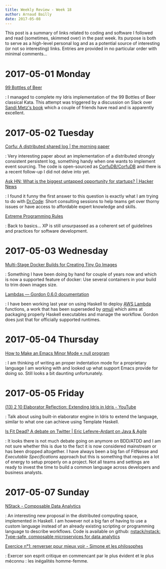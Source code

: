 ```yaml
---
title: Weekly Review - Week 18
author: Arnaud Bailly 
date: 2017-05-08
---
```


This post is a summary of links related to coding and software I followed and read (sometimes, skimmed over) in the past week. Its purpose is both to serve as a high-level personal log and as a potential source of interesting (or not so interesting) links. Entries are provided in no particular order with minimal comments…

# 2017-05-01 Monday<a id="sec-1" name="sec-1"></a>

[99 Bottles of Beer](https://github.com/abailly/xxi-century-typed/blob/master/idris/src/BottlesOfBeer.idr)

: I managed to complete my Idris implementation of the 99 Bottles of Beer classical Kata. This attempt was triggered by a discussion on Slack over [Sandi Metz's book](https://www.sandimetz.com/99bottles) which a couple of friends have read and is apparently excellent.

# 2017-05-02 Tuesday<a id="sec-2" name="sec-2"></a>

[Corfu: A distributed shared log | the morning paper](https://blog.acolyer.org/2017/05/02/corfu-a-distributed-shared-log/)<a id="sec-2-1" name="sec-2-1"></a>

: Very interesting paper about an implementation of a distributed strongly consistent persistent log, something handy when one wants to implement event sourcing. The code is open-sourced as [CorfuDB/CorfuDB](https://github.com/CorfuDB/CorfuDB) and there is a recent follow-up I did not delve into yet.

[Ask HN: What is the biggest untapped opportunity for startups? | Hacker News](https://news.ycombinator.com/item?id%3D13576236)

: I found it funny the first answer to this question is exactly what I am trying to do with [Dr.Code](http://drcode.io): Short consulting sessions to help teams get over thorny issues or have access to affordable expert knowledge and skills.

[Extreme Programming Rules](http://www.extremeprogramming.org/rules.html)<a id="sec-2-4" name="sec-2-4"></a>

: Back to basics... XP is still unsurpassed as a coherent set of guidelines and practices for software development.

# 2017-05-03 Wednesday<a id="sec-3" name="sec-3"></a>

[Multi-Stage Docker Builds for Creating Tiny Go Images](https://medium.com/travis-on-docker/multi-stage-docker-builds-for-creating-tiny-go-images-e0e1867efe5a)<a id="sec-3-1" name="sec-3-1"></a>

: Something I have been doing by hand for couple of years now and which is now a supported feature of docker: Use several containers in your build to trim down images size.

[Lambdas — Gordon 0.6.0 documentation](https://gordon.readthedocs.io/en/latest/lambdas.html)<a id="sec-3-2" name="sec-3-2"></a>

: I have been working last year on using Haskell to deploy  [AWS Lambda](https://github.com/abailly/aws-lambda-haskell) functions, a work that has been superseded by [qmuli](https://github.com/qmuli/qmuli/) which aims at packaging properly Haskell executables and manage the workflow. Gordon does just that for officially supported runtimes.

# 2017-05-04 Thursday<a id="sec-4" name="sec-4"></a>

[How to Make an Emacs Minor Mode « null program](http://nullprogram.com/blog/2013/02/06/)<a id="sec-4-1" name="sec-4-1"></a>

: I am thinking of writing an proper indentation mode for a proprietary language I am working with and looked up what support Emacs provide for doing so. Still looks a bit daunting unfortunately.

# 2017-05-05 Friday<a id="sec-5" name="sec-5"></a>

[(13) 2 10 Elaborator Reflection: Extending Idris in Idris - YouTube](https://www.youtube.com/watch?v%3DpqFgYCdiYz4)<a id="sec-5-1" name="sec-5-1"></a>

: Talk about using built-in elaborator engine in Idris to extend the language, similar to what one can achieve using Template Haskell.

[Is Fit Dead? A debate on Twitter | Eric Lefevre-Ardant on Java & Agile](http://ericlefevre.net/wordpress/2009/03/06/is-fit-dead-a-debate-on-twitter/)<a id="sec-5-2" name="sec-5-2"></a>

: It looks there is not much debate going on anymore on BDD/ATDD and I am not sure whether this is due to the fact it is now considered mainstream or has been dropped altogether. I have always been a big fan of FitNesse and *Executable Specifications* approach but this is something that requires a lot of energy to setup properly on a project. Not all teams and settings are ready to invest the time to build a common language across developers and business analysts.

# 2017-05-07 Sunday<a id="sec-6" name="sec-6"></a>

[NStack - Composable Data Analytics](https://nstack.com/index.html)<a id="sec-6-2" name="sec-6-2"></a>

: An interesting new proposal in the distributed computing space, implemented in Haskell. I am however not a big fan of having to use a custom language instead of an already existing scripting or programming language to describe workflows. Code is available on github: [nstack/nstack: Type-safe, composable microservices for data analytics](https://github.com/nstack/nstack)<a id="sec-6-1" name="sec-6-1"></a>

[Exercice n°1: renverser pour mieux voir - Simone et les philosophes](http://simoneetlesphilosophes.fr/imaginer-linversion/)<a id="sec-6-3" name="sec-6-3"></a>

: Exercer son esprit critique en commencant par le plus évident et le plus méconnu : les inégalités homme-femme. 
